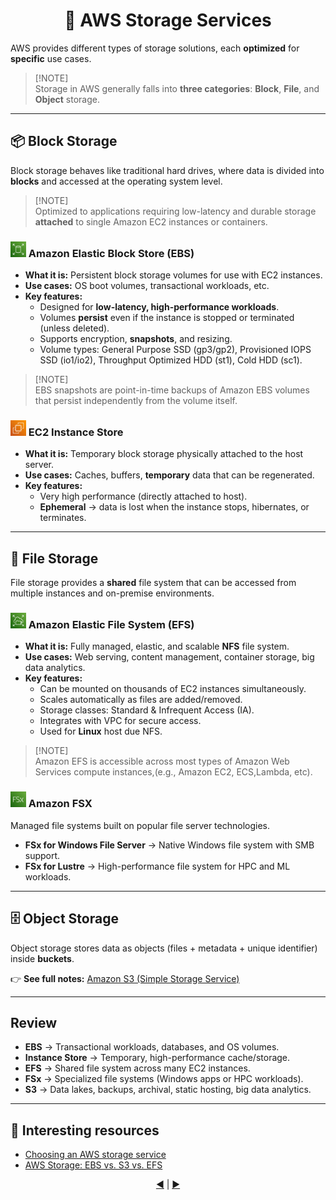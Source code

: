 <div align="center">
  <h1>💾 AWS Storage Services</h1>
</div>

AWS provides different types of storage solutions, each **optimized** for **specific** use cases. 
> [!NOTE]\
> Storage in AWS generally falls into **three categories**: **Block**, **File**, and **Object** storage. 

---

## 📦 Block Storage
Block storage behaves like traditional hard drives, where data is divided into **blocks** and accessed at the operating system level.

> [!NOTE]\
> Optimized to applications requiring low-latency and durable storage **attached** to single Amazon EC2 instances or containers.

<div>
  <h3>
    <img src="../assets/ebs.png" alt="AWS EBS" width="25px"/>
    Amazon Elastic Block Store (EBS)</h3>
</div>

- **What it is:** Persistent block storage volumes for use with EC2 instances. 
- **Use cases:** OS boot volumes, transactional workloads, etc. 
- **Key features:**
  - Designed for **low-latency, high-performance workloads**. 
  - Volumes **persist** even if the instance is stopped or terminated (unless deleted). 
  - Supports encryption, **snapshots**, and resizing.
  - Volume types: General Purpose SSD (gp3/gp2), Provisioned IOPS SSD (io1/io2), Throughput Optimized HDD (st1), Cold HDD (sc1).
> [!NOTE]\
> EBS snapshots are point-in-time backups of Amazon EBS volumes that persist independently from the volume itself.

<div>
  <h3>
    <img src="../assets/ec2.png" alt="AWS EC2 Instance Store" width="25px"/>
    EC2 Instance Store</h3>
</div>

- **What it is:** Temporary block storage physically attached to the host server. 
- **Use cases:** Caches, buffers, **temporary** data that can be regenerated. 
- **Key features:**
  - Very high performance (directly attached to host). 
  - **Ephemeral** → data is lost when the instance stops, hibernates, or terminates. 

---

## 📁 File Storage
File storage provides a **shared** file system that can be accessed from multiple instances and on-premise environments.

<div>
  <h3>
    <img src="../assets/efs.png" alt="AWS EFS" width="25px"/>
    Amazon Elastic File System (EFS)</h3>
</div>

- **What it is:** Fully managed, elastic, and scalable **NFS** file system. 
- **Use cases:** Web serving, content management, container storage, big data analytics. 
- **Key features:**
  - Can be mounted on thousands of EC2 instances simultaneously. 
  - Scales automatically as files are added/removed. 
  - Storage classes: Standard & Infrequent Access (IA). 
  - Integrates with VPC for secure access.
  - Used for **Linux** host due NFS.

> [!NOTE]\
> Amazon EFS is accessible across most types of Amazon Web Services compute instances,(e.g., Amazon EC2, ECS,Lambda, etc). 

<div>
  <h3>
    <img src="../assets/fsx.png" alt="AWS FSX" width="25px"/>
    Amazon FSX</h3>
</div>

Managed file systems built on popular file server technologies. 
- **FSx for Windows File Server** → Native Windows file system with SMB support. 
- **FSx for Lustre** → High-performance file system for HPC and ML workloads. 

---

## 🗄️ Object Storage
Object storage stores data as objects (files + metadata + unique identifier) inside **buckets**. 

👉 **See full notes:** [Amazon S3 (Simple Storage Service)](./05-aws-s3.md) 

---

## Review
- **EBS** → Transactional workloads, databases, and OS volumes. 
- **Instance Store** → Temporary, high-performance cache/storage. 
- **EFS** → Shared file system across many EC2 instances. 
- **FSx** → Specialized file systems (Windows apps or HPC workloads). 
- **S3** → Data lakes, backups, archival, static hosting, big data analytics. 

---



## 🔗 Interesting resources
- [Choosing an AWS storage service](https://docs.aws.amazon.com/decision-guides/latest/storage-on-aws-how-to-choose/choosing-aws-storage-service.html)
- [AWS Storage: EBS vs. S3 vs. EFS](https://youtu.be/_CN7KqC3y3s?si=ncQCYxMkkfcGnlCO)

<div align="center">
  <a href="./09-asg.md">◀️</a> |
  <a href="./11-aws-databases.md">▶️</a>
</div>

